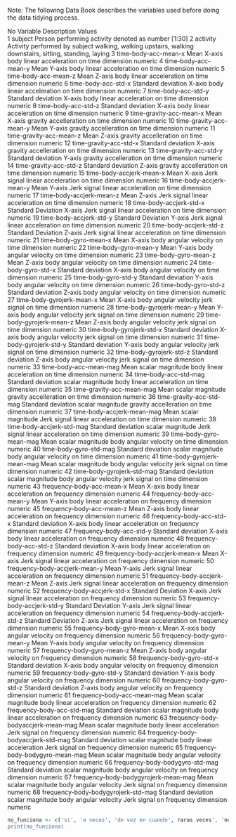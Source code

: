 
Note: The following Data Book describes the variables used before doing the data tidying process.

No 	Variable  	Description  	  Values  
 1 	subject    	Person performing activity   	denoted as number [1:30] 
 2 	activity   	Activity performed by subject   	walking, walking upstairs, walking downstairs, sitting,  standing, laying
 3 	time-body-acc-mean-x  	 Mean X-axis body linear acceleration on time dimension 	numeric
 4 	time-body-acc-mean-y  	 Mean Y-axis body linear acceleration on time dimension 	numeric
 5 	time-body-acc-mean-z  	 Mean Z-axis body linear acceleration on time dimension 	numeric
 6 	time-body-acc-std-x   	 Standard deviation X-axis body linear acceleration on time dimension 	numeric
 7 	time-body-acc-std-y   	 Standard deviation X-axis body linear acceleration on time dimension 	numeric
 8 	time-body-acc-std-z   	 Standard deviation X-axis body linear acceleration on time dimension 	numeric
 9 	time-gravity-acc-mean-x  	 Mean X-axis gravity accelleration on time dimension 	numeric
10 	time-gravity-acc-mean-y  	 Mean Y-axis gravity accelleration on time dimension 	numeric
11 	time-gravity-acc-mean-z  	 Mean Z-axis gravity accelleration on time dimension 	numeric
12 	time-gravity-acc-std-x  	 Standard deviation X-axis gravity accelleration on time dimension 	numeric
13 	time-gravity-acc-std-y  	 Standard deviation Y-axis gravity accelleration on time dimension 	numeric
14 	time-gravity-acc-std-z  	 Standard deviation Z-axis gravity accelleration on time dimension 	numeric
15 	time-body-accjerk-mean-x 	 Mean X-axis Jerk signal linear acceleration on time dimension 	numeric
16 	time-body-accjerk-mean-y 	 Mean Y-axis Jerk signal linear acceleration on time dimension 	numeric
17 	time-body-accjerk-mean-z 	 Mean Z-axis Jerk signal linear acceleration on time dimension 	numeric
18 	time-body-accjerk-std-x  	 Standard Deviation X-axis Jerk signal linear acceleration on time dimension 	numeric
19 	time-body-accjerk-std-y  	 Standard Deviation Y-axis Jerk signal linear acceleration on time dimension 	numeric
20 	time-body-accjerk-std-z  	 Standard Deviation Z-axis Jerk signal linear acceleration on time dimension 	numeric
21 	time-body-gyro-mean-x 	 Mean X-axis body angular velocity on time dimension 	numeric
22	time-body-gyro-mean-y 	 Mean Y-axis body angular velocity on time dimension 	numeric
23 	time-body-gyro-mean-z 	 Mean Z-axis body angular velocity on time dimension 	numeric
24 	time-body-gyro-std-x  	 Standard deviation X-axis body angular velocity on time dimension 	numeric
25 	time-body-gyro-std-y  	 Standard deviation Y-axis body angular velocity on time dimension 	numeric
26 	time-body-gyro-std-z  	 Standard deviation Z-axis body angular velocity on time dimension 	numeric
27 	time-body-gyrojerk-mean-x  	 Mean X-axis body angular velocity jerk signal on time dimension 	numeric
28 	time-body-gyrojerk-mean-y  	 Mean Y-axis body angular velocity jerk signal on time dimension 	numeric
29 	time-body-gyrojerk-mean-z  	 Mean Z-axis body angular velocity jerk signal on time dimension 	numeric
30 	time-body-gyrojerk-std-x 	 Standard deviation X-axis body angular velocity jerk signal on time dimension 	numeric
31 	time-body-gyrojerk-std-y 	 Standard deviation Y-axis body angular velocity jerk signal on time dimension 	numeric
32 	time-body-gyrojerk-std-z 	 Standard deviation Z-axis body angular velocity jerk signal on time dimension 	numeric
33 	time-body-acc-mean-mag  	 Mean scalar magnitude body linear acceleration on time dimension 	numeric
34 	time-body-acc-std-mag 	 Standard deviation scalar magnitude body linear acceleration on time dimension 	numeric
35 	time-gravity-acc-mean-mag  	 Mean scalar magnitude gravity accelleration on time dimension 	numeric
36 	time-gravity-acc-std-mag 	 Standard deviation scalar magnitude gravity accelleration on time dimension 	numeric
37 	time-body-accjerk-mean-mag 	 Mean scalar magnitude Jerk signal linear acceleration on time dimension 	numeric
38 	time-body-accjerk-std-mag  	 Standard deviation scalar magnitude Jerk signal linear acceleration on time dimension 	numeric
39 	time-body-gyro-mean-mag  	 Mean scalar magnitude body angular velocity on time dimension 	numeric
40 	time-body-gyro-std-mag  	 Standard deviation scalar magnitude body angular velocity on time dimension 	numeric
41 	time-body-gyrojerk-mean-mag 	 Mean scalar magnitude body angular velocity jerk signal on time dimension 	numeric
42 	time-body-gyrojerk-std-mag 	 Standard deviation scalar magnitude body angular velocity jerk signal on time dimension 	numeric
43	frequency-body-acc-mean-x              	 Mean X-axis body linear acceleration on frequency dimension 	numeric
44	frequency-body-acc-mean-y              	 Mean Y-axis body linear acceleration on frequency dimension 	numeric
45	frequency-body-acc-mean-z              	 Mean Z-axis body linear acceleration on frequency dimension 	numeric
46	frequency-body-acc-std-x               	 Standard deviation X-axis body linear acceleration on frequency dimension 	numeric
47	frequency-body-acc-std-y               	 Standard deviation X-axis body linear acceleration on frequency dimension 	numeric
48	frequency-body-acc-std-z               	 Standard deviation X-axis body linear acceleration on frequency dimension 	numeric
49	frequency-body-accjerk-mean-x          	 Mean X-axis Jerk signal linear acceleration on frequency dimension 	numeric
50	frequency-body-accjerk-mean-y          	 Mean Y-axis Jerk signal linear acceleration on frequency dimension 	numeric
51	frequency-body-accjerk-mean-z          	 Mean Z-axis Jerk signal linear acceleration on frequency dimension 	numeric
52	frequency-body-accjerk-std-x           	 Standard Deviation X-axis Jerk signal linear acceleration on frequency dimension 	numeric
53	frequency-body-accjerk-std-y           	 Standard Deviation Y-axis Jerk signal linear acceleration on frequency dimension 	numeric
54	frequency-body-accjerk-std-z           	 Standard Deviation Z-axis Jerk signal linear acceleration on frequency dimension 	numeric
55	frequency-body-gyro-mean-x             	 Mean X-axis body angular velocity on frequency dimension 	numeric
56	frequency-body-gyro-mean-y             	 Mean Y-axis body angular velocity on frequency dimension 	numeric
57	frequency-body-gyro-mean-z             	 Mean Z-axis body angular velocity on frequency dimension 	numeric
58	frequency-body-gyro-std-x              	 Standard deviation X-axis body angular velocity on frequency dimension 	numeric
59	frequency-body-gyro-std-y              	 Standard deviation Y-axis body angular velocity on frequency dimension 	numeric
60	frequency-body-gyro-std-z              	 Standard deviation Z-axis body angular velocity on frequency dimension 	numeric
61	frequency-body-acc-mean-mag            	Mean scalar magnitude body linear acceleration on frequency dimension	numeric
62	frequency-body-acc-std-mag             	 Standard deviation scalar magnitude body linear acceleration on frequency dimension 	numeric
63	frequency-body-bodyaccjerk-mean-mag    	Mean scalar magnitude body linear acceleration Jerk signal on frequency dimension	numeric
64	frequency-body-bodyaccjerk-std-mag     	Standard deviation scalar magnitude body linear acceleration Jerk signal on frequency dimension	numeric
65	frequency-body-bodygyro-mean-mag       	Mean scalar magnitude body angular velocity on frequency dimension	numeric
66	frequency-body-bodygyro-std-mag        	Standard deviation scalar magnitude body angular velocity on frequency dimension	numeric
67	frequency-body-bodygyrojerk-mean-mag   	Mean scalar magnitude body angular velocity Jerk signal on frequency dimension	numeric
68	frequency-body-bodygyrojerk-std-mag    	Standard deviation scalar magnitude body angular velocity Jerk signal on frequency dimension	numeric


```R
no_funciona <- c('si', 'a veces', 'de vez en cuando', raras veces', 'nunca')
print(no_funciona)
```

